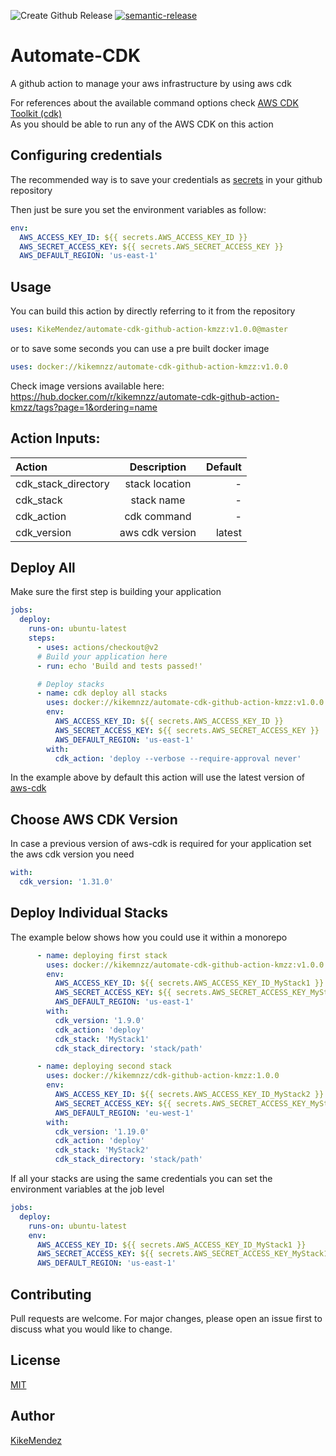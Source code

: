 ![Create Github Release](https://github.com/KikeMendez/automate-cdk-github-action-kmzz/workflows/Create%20Github%20Release/badge.svg)
[![semantic-release](https://img.shields.io/badge/%20%20%F0%9F%93%A6%F0%9F%9A%80-semantic--release-e10079.svg)](https://github.com/semantic-release/semantic-release)

# Automate-CDK
A github action to manage your aws infrastructure by using aws cdk

For references about the available command options check [AWS CDK Toolkit (cdk)](https://docs.aws.amazon.com/cdk/latest/guide/tools.html)   
As you should be able to run any of the AWS CDK on this action
## Configuring credentials
The recommended way is to save your credentials as [secrets](https://help.github.com/en/actions/configuring-and-managing-workflows/creating-and-storing-encrypted-secrets) in your github repository  

Then just be sure you set the environment variables as follow:

```yaml
env:
  AWS_ACCESS_KEY_ID: ${{ secrets.AWS_ACCESS_KEY_ID }}
  AWS_SECRET_ACCESS_KEY: ${{ secrets.AWS_SECRET_ACCESS_KEY }}
  AWS_DEFAULT_REGION: 'us-east-1'
```

## Usage

You can build this action by directly referring to it from the repository
```yaml
uses: KikeMendez/automate-cdk-github-action-kmzz:v1.0.0@master
```
or to save some seconds you can use a pre built docker image
```yaml
uses: docker://kikemnzz/automate-cdk-github-action-kmzz:v1.0.0
```
Check image versions available here: https://hub.docker.com/r/kikemnzz/automate-cdk-github-action-kmzz/tags?page=1&ordering=name
## Action Inputs:

| Action      | Description | Default     |
| :---        |    :----:   |          ---: |
| cdk_stack_directory      | stack location |   - |
| cdk_stack      | stack name |   - |
| cdk_action      | cdk command | -|
| cdk_version      | aws cdk version |   latest |


## Deploy All
Make sure the first step is building your application
```yaml
jobs:
  deploy:
    runs-on: ubuntu-latest
    steps:
      - uses: actions/checkout@v2      
      # Build your application here
      - run: echo 'Build and tests passed!'

      # Deploy stacks
      - name: cdk deploy all stacks
        uses: docker://kikemnzz/automate-cdk-github-action-kmzz:v1.0.0
        env:
          AWS_ACCESS_KEY_ID: ${{ secrets.AWS_ACCESS_KEY_ID }}
          AWS_SECRET_ACCESS_KEY: ${{ secrets.AWS_SECRET_ACCESS_KEY }}
          AWS_DEFAULT_REGION: 'us-east-1'
        with:
          cdk_action: 'deploy --verbose --require-approval never'
```
In the example above by default this action will use the latest version of [aws-cdk](https://www.npmjs.com/package/aws-cdk) 

## Choose AWS CDK Version
In case a previous version of aws-cdk is required for your application set the aws cdk version you need  
```yaml
with:
  cdk_version: '1.31.0'
```

## Deploy Individual Stacks
The example below shows how you could use it within a monorepo
```yaml
      - name: deploying first stack
        uses: docker://kikemnzz/automate-cdk-github-action-kmzz:v1.0.0
        env:
          AWS_ACCESS_KEY_ID: ${{ secrets.AWS_ACCESS_KEY_ID_MyStack1 }}
          AWS_SECRET_ACCESS_KEY: ${{ secrets.AWS_SECRET_ACCESS_KEY_MyStack1 }}
          AWS_DEFAULT_REGION: 'us-east-1'
        with:
          cdk_version: '1.9.0'
          cdk_action: 'deploy'
          cdk_stack: 'MyStack1'
          cdk_stack_directory: 'stack/path'

      - name: deploying second stack
        uses: docker://kikemnzz/cdk-github-action-kmzz:1.0.0
        env:
          AWS_ACCESS_KEY_ID: ${{ secrets.AWS_ACCESS_KEY_ID_MyStack2 }}
          AWS_SECRET_ACCESS_KEY: ${{ secrets.AWS_SECRET_ACCESS_KEY_MyStack2 }}
          AWS_DEFAULT_REGION: 'eu-west-1'
        with:
          cdk_version: '1.19.0'
          cdk_action: 'deploy'
          cdk_stack: 'MyStack2'
          cdk_stack_directory: 'stack/path'
```

If all your stacks are using the same credentials you can set the environment variables at the job level
```yaml
jobs:
  deploy:
    runs-on: ubuntu-latest
    env:
      AWS_ACCESS_KEY_ID: ${{ secrets.AWS_ACCESS_KEY_ID_MyStack1 }}
      AWS_SECRET_ACCESS_KEY: ${{ secrets.AWS_SECRET_ACCESS_KEY_MyStack1 }}
      AWS_DEFAULT_REGION: 'us-east-1'
```

## Contributing
Pull requests are welcome. For major changes, please open an issue first to discuss what you would like to change.

## License
[MIT](LICENSE)

## Author
[KikeMendez](https://github.com/KikeMendez)

